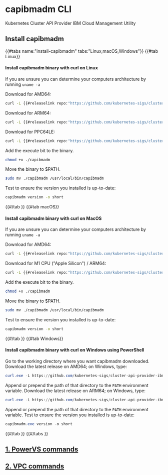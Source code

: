 # capibmadm CLI

Kubernetes Cluster API Provider IBM Cloud Management Utility

## Install capibmadm

{{#tabs name:"install-capibmadm" tabs:"Linux,macOS,Windows"}}
{{#tab Linux}}

#### Install capibmadm binary with curl on Linux
If you are unsure you can determine your computers architecture by running `uname -a`

Download for AMD64:
```bash
curl -L {{#releaselink repo:"https://github.com/kubernetes-sigs/cluster-api-provider-ibmcloud" gomodule:"sigs.k8s.io/cluster-api-provider-ibmcloud" asset:"capibmadm-linux-amd64" version:"0.12.x"}} -o capibmadm
```

Download for ARM64:
```bash
curl -L {{#releaselink repo:"https://github.com/kubernetes-sigs/cluster-api-provider-ibmcloud" gomodule:"sigs.k8s.io/cluster-api-provider-ibmcloud" asset:"capibmadm-linux-arm64" version:"0.12.x"}} -o capibmadm
```

Download for PPC64LE:
```bash
curl -L {{#releaselink repo:"https://github.com/kubernetes-sigs/cluster-api-provider-ibmcloud" gomodule:"sigs.k8s.io/cluster-api-provider-ibmcloud" asset:"capibmadm-linux-ppc64le" version:"0.12.x"}} -o capibmadm
```
Add the execute bit to the binary.
```bash
chmod +x ./capibmadm
```
Move the binary to $PATH.
```bash
sudo mv ./capibmadm /usr/local/bin/capibmadm
```
Test to ensure the version you installed is up-to-date:
```bash
capibmadm version -o short
```

{{#/tab }}
{{#tab macOS}}

#### Install capibmadm binary with curl on MacOS
If you are unsure you can determine your computers architecture by running `uname -a`

Download for AMD64:
```bash
curl -L {{#releaselink repo:"https://github.com/kubernetes-sigs/cluster-api-provider-ibmcloud" gomodule:"sigs.k8s.io/cluster-api-provider-ibmcloud" asset:"capibmadm-darwin-amd64" version:"0.12.x"}} -o capibmadm
```

Download for M1 CPU ("Apple Silicon") / ARM64:
```bash
curl -L {{#releaselink repo:"https://github.com/kubernetes-sigs/cluster-api-provider-ibmcloud" gomodule:"sigs.k8s.io/cluster-api-provider-ibmcloud" asset:"capibmadm-darwin-arm64" version:"0.12.x"}} -o capibmadm
```
Add the execute bit to the binary.
```bash
chmod +x ./capibmadm
```
Move the binary to $PATH.
```bash
sudo mv ./capibmadm /usr/local/bin/capibmadm
```
Test to ensure the version you installed is up-to-date:
```bash
capibmadm version -o short
```
{{#/tab }}
{{#tab Windows}}

#### Install capibmadm binary with curl on Windows using PowerShell
Go to the working directory where you want capibmadm downloaded.
Download the latest release on AMD64; on Windows, type:
```powershell
curl.exe -L https://github.com/kubernetes-sigs/cluster-api-provider-ibmcloud/releases/download/v0.11.0/capibmadm-windows-amd64.exe -o capibmadm.exe
```
Append or prepend the path of that directory to the `PATH` environment variable.
Download the latest release on ARM64; on Windows, type:
```powershell
curl.exe -L https://github.com/kubernetes-sigs/cluster-api-provider-ibmcloud/releases/download/v0.11.0/capibmadm-windows-arm64.exe -o capibmadm.exe
```
Append or prepend the path of that directory to the `PATH` environment variable.
Test to ensure the version you installed is up-to-date:
```powershell
capibmadm.exe version -o short
```
{{#/tab }}
{{#/tabs }}

## [1. PowerVS commands](./powervs/index.md)
## [2. VPC commands](./vpc/index.md)
